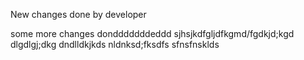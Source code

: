 New changes done by developer

some more changes dondddddddeddd
sjhsjkdfgljdfkgmd/fgdkjd;kgd
dlgdlgj;dkg
dndlldkjkds
nldnksd;fksdfs
sfnsfnsklds

